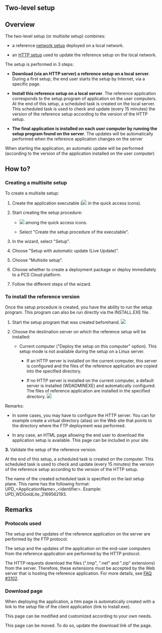 


## Two-level setup
			



<a name="NOTE1"></a>
<a name="NOTE1_1"></a>


## Overview
<a name="overview_ELTTEXTE000174"></a>
The two-level setup (or multisite setup) combines:

- a reference [network setup](../Editeurs/2028085.md) deployed on a local network.

- an [HTTP setup](../Editeurs/9000026.md) used to update the reference setup on the local network.




The setup is performed in 3 steps:

- **Download (via an HTTP server) a reference setup on a local server**. During a first setup, the end user starts the setup by Internet, via a specific page.

- **Install this reference setup on a local server**. The reference application corresponds to the setup program of application on the user computers. 
	At the end of this setup, a scheduled task is created on the local server. This scheduled task is used to check and update (every 15 minutes) the version of the reference setup according to the version of the HTTP setup. 

- **The final application is installed on each user computer by running the setup program found on the server**. The updates will be automatically performed when the reference application changes on the server




When starting the application, an automatic update will be performed (according to the version of the application installed on the user computer)

<a name="NOTE2"></a>
<a name="NOTE2_1"></a>


## How to?
<a name="how_ELTTEXTE000198"></a>


### Creating a multisite setup
<a name="creating_multisite_setup_ELTPARAGRAPHE000039"></a>

To create a multisite setup: 

1. Create the application executable (![](https://doc.pcsoft.fr/en-US/images/image.awp?langid=3&name=ICO_Generation_Exe.gif)
 in the quick access icons). 

2. Start creating the setup procedure: 

	- ![](https://doc.pcsoft.fr/en-US/images/image.awp?langid=3&name=ICO_Generation_Exe.gif)
 among the quick access icons. 

	- Select "Create the setup procedure of the executable".




3. In the wizard, select "Setup".

4. Choose "Setup with automatic update (Live Update)". 

5. Choose "Multisite setup".

6. Choose whether to create a deployment package or deploy immediately to a PCS Cloud platform. 

7. Follow the different steps of the wizard. 



<a name="NOTE2_2"></a>


### To install the reference version
<a name="install_the_reference_version_ELTPARAGRAPHE000060"></a>

Once the setup procedure is created, you have the ability to run the setup program. This program can also be run directly via the INSTALL.EXE file.

1. Start the setup program that was created beforehand. 
![](https://doc.pcsoft.fr/en-US/images/image.awp?langid=3&name=Installation_a_2_niveaux%20-%20HC%20N%B0001.gif&type=thumb)


2. Choose the destination server on which the reference setup will be installed: 

	- Current computer ("Deploy the setup on this computer" option). This setup mode is not available during the setup on a Linux server.

		- If an HTTP server is installed on the current computer, this server is configured and the files of the reference application are copied into the specified directory. 

		- If no HTTP server is installed on the current computer, a default server is installed (WDADMINEXE) and automatically configured. The files of reference application are installed in the specified directory. 
![](https://doc.pcsoft.fr/en-US/images/image.awp?langid=3&name=Installation_a_2_niveaux%20-%20HC%20N%B0002.gif&type=thumb)







Remarks: 

- In some cases, you may have to configure the HTTP server. You can for example create a virtual directory (alias) on the Web site that points to the directory where the FTP deployment was performed. 

- In any case, an HTML page allowing the end user to download the application setup is available. This page can be included in your site.




**3.** Validate the setup of the reference version.

At the end of this setup, a scheduled task is created on the computer. This scheduled task is used to check and update (every 15 minutes) the version of the reference setup according to the version of the HTTP setup. 

The name of the created scheduled task is specified on the last setup plane. This name has the following format: UPD_&lt;ApplicationName&gt;_&lt;identifier&gt;. Example: UPD_WDGoldLite_2169562193. 

<a name="NOTE3"></a>
<a name="NOTE3_1"></a>


## Remarks
<a name="remarks_ELTTEXTE000228"></a>
<a name="NOTE3_2"></a>


### Protocols used
<a name="protocols_used_ELTPARAGRAPHE000107"></a>

The setup and the updates of the reference application on the server are performed by the FTP protocol.

The setup and the updates of the application on the end-user computers from the reference application are performed by the HTTP protocol. 

The HTTP requests download the files (".tmp", ".net" and ".zip" extensions) from the server. Therefore, these extensions must be accepted by the Web server that is hosting the reference application. For more details, see [FAQ #3102](https://faq.pcsoft.fr/faqread.awp?idfaq=3102&lang=us).
<a name="NOTE3_4"></a>


### Download page
<a name="download_page_ELTPARAGRAPHE000121"></a>

When deploying the application, a htm page is automatically created with a link to the setup file of the client application (link to Install.exe).

This page can be modified and customized according to your own needs.

This page can be moved. To do so, update the download link of the page.


